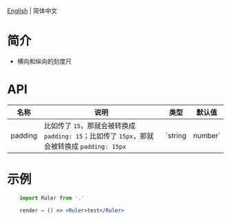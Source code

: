 [English](./README.md) | 简体中文

# 简介

- 横向和纵向的刻度尺

# API  

| 名称 | 说明 | 类型 | 默认值 |
| --- | --- | --- | --- |
| padding | 比如传了 `15`，那就会被转换成 `padding: 15`；比如传了 `15px`，那就会被转换成 `padding: 15px` | `string | number` | - |

# 示例

``` jsx
    import Ruler from '.'

    render = () => <Ruler>test</Ruler>
```